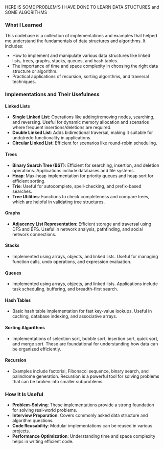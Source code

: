HERE IS SOME PROBLEM'S I HAVE DONE TO LEARN DATA STUCTURES and SOME ALGORITHMS

### What I Learned
This codebase is a collection of implementations and examples that helped me understand the fundamentals of data structures and algorithms. It includes:
- How to implement and manipulate various data structures like linked lists, trees, graphs, stacks, queues, and hash tables.
- The importance of time and space complexity in choosing the right data structure or algorithm.
- Practical applications of recursion, sorting algorithms, and traversal techniques.

### Implementations and Their Usefulness

#### Linked Lists
- **Single Linked List**: Operations like adding/removing nodes, searching, and reversing. Useful for dynamic memory allocation and scenarios where frequent insertions/deletions are required.
- **Double Linked List**: Adds bidirectional traversal, making it suitable for undo/redo functionality in applications.
- **Circular Linked List**: Efficient for scenarios like round-robin scheduling.

#### Trees
- **Binary Search Tree (BST)**: Efficient for searching, insertion, and deletion operations. Applications include databases and file systems.
- **Heap**: Max-heap implementation for priority queues and heap sort for efficient sorting.
- **Trie**: Useful for autocomplete, spell-checking, and prefix-based searches.
- **Tree Utilities**: Functions to check completeness and compare trees, which are helpful in validating tree structures.

#### Graphs
- **Adjacency List Representation**: Efficient storage and traversal using DFS and BFS. Useful in network analysis, pathfinding, and social network connections.

#### Stacks
- Implemented using arrays, objects, and linked lists. Useful for managing function calls, undo operations, and expression evaluation.

#### Queues
- Implemented using arrays, objects, and linked lists. Applications include task scheduling, buffering, and breadth-first search.

#### Hash Tables
- Basic hash table implementation for fast key-value lookups. Useful in caching, database indexing, and associative arrays.

#### Sorting Algorithms
- Implementations of selection sort, bubble sort, insertion sort, quick sort, and merge sort. These are foundational for understanding how data can be organized efficiently.

#### Recursion
- Examples include factorial, Fibonacci sequence, binary search, and palindrome generation. Recursion is a powerful tool for solving problems that can be broken into smaller subproblems.

### How It Is Useful
- **Problem-Solving**: These implementations provide a strong foundation for solving real-world problems.
- **Interview Preparation**: Covers commonly asked data structure and algorithm questions.
- **Code Reusability**: Modular implementations can be reused in various projects.
- **Performance Optimization**: Understanding time and space complexity helps in writing efficient code.
